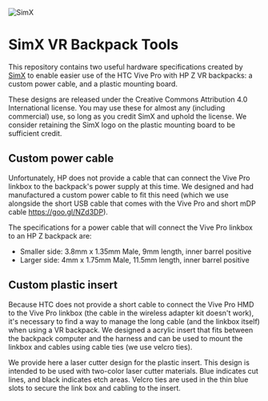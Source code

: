 ![SimX](http://www.simxar.com/wp-content/uploads/2017/10/SimXLogoSm.png)
# SimX VR Backpack Tools

This repository contains two useful hardware specifications created by [SimX](https://www.simxar.com) to enable easier use of the HTC Vive Pro with HP Z VR backpacks: a custom power cable, and a plastic mounting board.

These designs are released under the Creative Commons Attribution 4.0 International license. You may use these for almost any (including commercial) use, so long as you credit SimX and uphold the license. We consider retaining the SimX logo on the plastic mounting board to be sufficient credit.

## Custom power cable
Unfortunately, HP does not provide a cable that can connect the Vive Pro linkbox to the backpack's power supply at this time. We designed and had manufactured a custom power cable to fit this need (which we use alongside the short USB cable that comes with the Vive Pro and short mDP cable https://goo.gl/NZd3DP).

The specifications for a power cable that will connect the Vive Pro linkbox to an HP Z backpack are:
- Smaller side: 3.8mm x 1.35mm Male, 9mm length, inner barrel positive
- Larger side: 4mm x 1.75mm Male, 11.5mm length, inner barrel positive

## Custom plastic insert
Because HTC does not provide a short cable to connect the Vive Pro HMD to the Vive Pro linkbox (the cable in the wireless adapter kit doesn't work), it's necessary to find a way to manage the long cable (and the linkbox itself) when using a VR backpack. We designed a acrylic insert that fits between the backpack computer and the harness and can be used to mount the linkbox and cables using cable ties (we use velcro ties).

We provide here a laser cutter design for the plastic insert. This design is intended to be used with two-color laser cutter materials. Blue indicates cut lines, and black indicates etch areas. Velcro ties are used in the thin blue slots to secure the link box and cabling to the insert.
